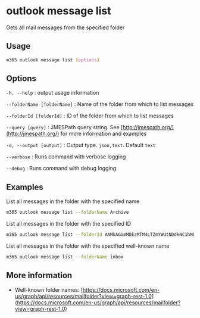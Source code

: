 # outlook message list

Gets all mail messages from the specified folder

## Usage

```sh
m365 outlook message list [options]
```

## Options

`-h, --help`
: output usage information

`--folderName [folderName]`
: Name of the folder from which to list messages

`--folderId [folderId]`
: ID of the folder from which to list messages

`--query [query]`
: JMESPath query string. See [http://jmespath.org/](http://jmespath.org/) for more information and examples

`-o, --output [output]`
: Output type. `json,text`. Default `text`

`--verbose`
: Runs command with verbose logging

`--debug`
: Runs command with debug logging

## Examples

List all messages in the folder with the specified name

```sh
m365 outlook message list --folderName Archive
```

List all messages in the folder with the specified ID

```sh
m365 outlook message list --folderId AAMkAGVmMDEzMTM4LTZmYWUtNDdkNC1hMDZiLTU1OGY5OTZhYmY4OAAuAAAAAAAiQ8W967B7TKBjgx9rVEURAQAiIsqMbYjsT5e-T7KzowPTAAAAAAFNAAA=
```

List all messages in the folder with the specified well-known name

```sh
m365 outlook message list --folderName inbox
```

## More information

- Well-known folder names: [https://docs.microsoft.com/en-us/graph/api/resources/mailfolder?view=graph-rest-1.0](https://docs.microsoft.com/en-us/graph/api/resources/mailfolder?view=graph-rest-1.0)
